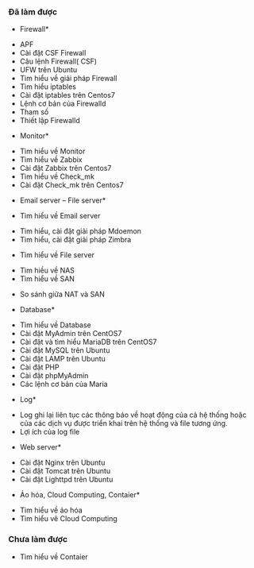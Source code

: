 ### Đã làm được 
* Firewall* 
- APF
- Cài đặt CSF Firewall 
- Câu lệnh Firewall( CSF)
- UFW trên Ubuntu
- Tìm hiểu về giải pháp Firewall
- Tìm hiểu iptables 
- Cài đặt iptables trên Centos7
- Lệnh cơ bản của Firewalld
- Tham số
- Thiết lập Firewalld
* Monitor*
- Tìm hiểu về Monitor
- Tìm hiểu về Zabbix
- Cài đặt Zabbix trên Centos7
- Tìm hiểu về Check_mk
- Cài đặt Check_mk trên Centos7
* Email server – File server*
- Tìm hiểu về Email server
+ Tìm hiểu, cài đặt giải pháp Mdoemon
+ Tìm hiểu, cài đặt giải pháp Zimbra
- Tìm hiểu về File server
+ Tìm hiều về NAS
+ Tìm hiểu về SAN
- So sánh giữa NAT và SAN
* Database*
-  Tìm hiểu về Database
- Cài đặt MyAdmin trên CentOS7
- Cài đặt và tìm hiểu MariaDB trên CentOS7
- Cài đặt MySQL trên Ubuntu
- Cài đặt LAMP trên Ubuntu
- Cài đặt PHP
- Cài đặt phpMyAdmin
- Các lệnh cơ bản của Maria
* Log*
- Log ghi lại liên tục các thông báo về hoạt động của cả hệ thống hoặc của các dịch vụ được triển khai trên hệ thống và file tương ứng. 
- Lợi ích của log file
* Web server*
- Cài đặt Nginx trên Ubuntu
- Cài đặt Tomcat trên Ubuntu
- Cài đặt Lighttpd trên Ubuntu
* Ảo hóa, Cloud Computing, Contaier*
- Tìm hiểu về ảo hóa
- Tìm hiểu vê Cloud Computing
### Chưa làm được
- Tìm hiểu về Contaier
